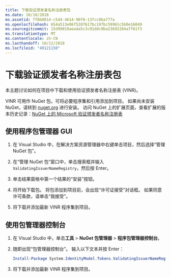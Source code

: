 ```yaml
---
title: 下载验证颁发者名称注册表包
ms.date: 10/10/2018
ms.assetid: ff8b0014-c5d4-4614-90f0-13fcc0ba777a
ms.openlocfilehash: 654a513e06f528f617bc19fbc59961c5b0e16049
ms.sourcegitcommit: 15d99019aea4a5c3c91ddc9ba23692284a7f61f3
ms.translationtype: MT
ms.contentlocale: zh-CN
ms.lasthandoff: 10/12/2018
ms.locfileid: "49121150"
---
```

# <a name="download-the-validating-issuer-name-registry-package"></a>下载验证颁发者名称注册表包

本主题讨论如何在项目中下载和使用验证颁发者名称注册表 (VINR)。

VINR 可用作 NuGet 包，可将必要程序集和引用添加到项目。 如果尚未安装 NuGet，请转到 [nuget.org](http://nuget.org) 进行安装。 访问 NuGet 上的扩展页面，查看扩展的版本历史记录：[NuGet 上的 Microsoft 验证颁发者名称注册表](https://nuget.org/packages/System.IdentityModel.Tokens.ValidatingIssuerNameRegistry/)

## <a name="use-the-package-manager-gui"></a>使用程序包管理器 GUI

1. 在 Visual Studio 中，在解决方案资源管理器中右键单击项目，然后选择“管理 NuGet 包”。

2. 在“管理 NuGet 包”窗口中，单击搜索框并输入 `ValidatingIssuerNameRegistry`，然后按 Enter。

3. 单击结果窗格中第一个结果的“安装”按钮。

4. 将开始下载包。 将包添加到项目前，会出现“许可证接受”对话框。 如果同意许可条款，请单击“我接受”。

5. 将下载并添加最新 VINR 程序集到项目。

## <a name="use-the-package-manager-console"></a>使用包管理器控制台

1. 在 Visual Studio 中，单击**工具** > **NuGet 包管理器** > **程序包管理器控制台**。

2. 随即出现“包管理器控制台”。 输入以下文本并按 Enter：

    ```powershell
    Install-Package System.IdentityModel.Tokens.ValidatingIssuerNameRegistry
    ```

3. 将下载并添加最新 VINR 程序集到项目。
